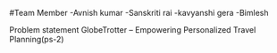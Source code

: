 #Team Member
-Avnish kumar
-Sanskriti rai
-kavyanshi gera
-Bimlesh

Problem statement
 GlobeTrotter – Empowering Personalized Travel Planning(ps-2)
